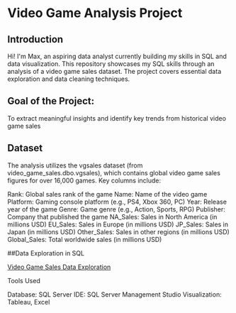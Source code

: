 # Video Game Analysis Project

## Introduction

Hi! I'm Max, an aspiring data analyst currently building my skills in SQL and data visualization.
This repository showcases my SQL skills through an analysis of a video game sales dataset. 
The project covers essential data exploration and data cleaning techniques.

## Goal of the Project:
To extract meaningful insights and identify key trends from historical video game sales

## Dataset

The analysis utilizes the vgsales dataset (from video_game_sales.dbo.vgsales), which contains global video game sales figures for over 16,000 games. Key columns include:

  Rank: Global sales rank of the game
  Name: Name of the video game
  Platform: Gaming console platform (e.g., PS4, Xbox 360, PC)
  Year: Release year of the game
  Genre: Game genre (e.g., Action, Sports, RPG)
  Publisher: Company that published the game
  NA_Sales: Sales in North America (in millions USD)
  EU_Sales: Sales in Europe (in millions USD)
  JP_Sales: Sales in Japan (in millions USD)
  Other_Sales: Sales in other regions (in millions USD)
  Global_Sales: Total worldwide sales (in millions USD)

##Data Exploration in SQL

[Video Game Sales Data Exploration](sql_codes/video_game_sales_data_exploration.sql)

Tools Used

Database: SQL Server
IDE: SQL Server Management Studio
Visualization: Tableau, Excel
